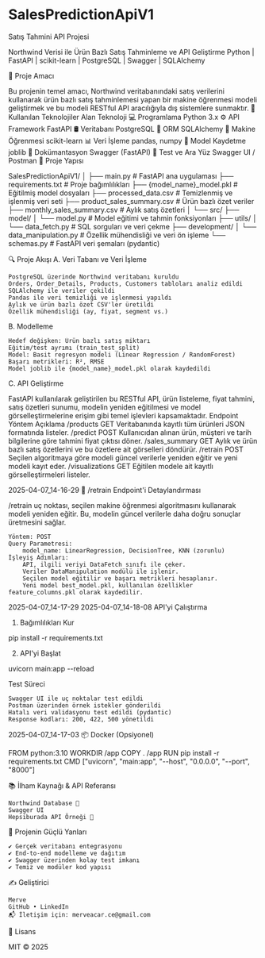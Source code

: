 # SalesPredictionApiV1

 Satış Tahmini API Projesi

Northwind Verisi ile Ürün Bazlı Satış Tahminleme ve API Geliştirme
Python | FastAPI | scikit-learn | PostgreSQL | Swagger | SQLAlchemy

🎯 Proje Amacı

Bu projenin temel amacı, Northwind veritabanındaki satış verilerini kullanarak ürün bazlı satış tahminlemesi yapan bir makine öğrenmesi modeli geliştirmek ve bu modeli RESTful API aracılığıyla dış sistemlere sunmaktır.
🧰 Kullanılan Teknolojiler
Alan 	Teknoloji
💻 Programlama 	Python 3.x
⚙️ API Framework 	FastAPI
🛢️ Veritabanı 	PostgreSQL
🔗 ORM 	SQLAlchemy
🧠 Makine Öğrenmesi 	scikit-learn
📊 Veri İşleme 	pandas, numpy
💾 Model Kaydetme 	joblib
📘 Dokümantasyon 	Swagger (FastAPI)
🧪 Test ve Ara Yüz 	Swagger UI / Postman
📁 Proje Yapısı

SalesPredictionApiV1/
│
├── main.py                        # FastAPI ana uygulaması
├── requirements.txt               # Proje bağımlılıkları
├── {model_name}_model.pkl         # Eğitilmiş model dosyaları
├── processed_data.csv             # Temizlenmiş ve işlenmiş veri seti
├── product_sales_summary.csv      # Ürün bazlı özet veriler
├── monthly_sales_summary.csv      # Aylık satış özetleri
│
└── src/
    ├── model/
    │   └── model.py               # Model eğitimi ve tahmin fonksiyonları
    ├── utils/
    │   └── data_fetch.py          # SQL sorguları ve veri çekme
    ├── development/
    │   └── data_manipulation.py  # Özellik mühendisliği ve veri ön işleme
    └── schemas.py                # FastAPI veri şemaları (pydantic)

🔍 Proje Akışı
A. Veri Tabanı ve Veri İşleme

    PostgreSQL üzerinde Northwind veritabanı kuruldu
    Orders, Order_Details, Products, Customers tabloları analiz edildi
    SQLAlchemy ile veriler çekildi
    Pandas ile veri temizliği ve işlenmesi yapıldı
    Aylık ve ürün bazlı özet CSV'ler üretildi
    Özellik mühendisliği (ay, fiyat, segment vs.)

B. Modelleme

    Hedef değişken: Ürün bazlı satış miktarı
    Eğitim/test ayrımı (train_test_split)
    Model: Basit regresyon modeli (Linear Regression / RandomForest)
    Başarı metrikleri: R², RMSE
    Model joblib ile {model_name}_model.pkl olarak kaydedildi

C. API Geliştirme

FastAPI kullanılarak geliştirilen bu RESTful API, ürün listeleme, fiyat tahmini, satış özetleri sunumu, modelin yeniden eğitilmesi ve model görselleştirmelerine erişim gibi temel işlevleri kapsamaktadır.
Endpoint 	Yöntem 	Açıklama
/products 	GET 	Veritabanında kayıtlı tüm ürünleri JSON formatında listeler.
/predict 	POST 	Kullanıcıdan alınan ürün, müşteri ve tarih bilgilerine göre tahmini fiyat çıktısı döner.
/sales_summary 	GET 	Aylık ve ürün bazlı satış özetlerini ve bu özetlere ait görselleri döndürür.
/retrain 	POST 	Seçilen algoritmaya göre modeli güncel verilerle yeniden eğitir ve yeni modeli kayıt eder.
/visualizations 	GET 	Eğitilen modele ait kayıtlı görselleştirmeleri listeler.

2025-04-07_14-16-29
🔹 /retrain Endpoint'i Detaylandırması

/retrain uç noktası, seçilen makine öğrenmesi algoritmasını kullanarak modeli yeniden eğitir. Bu, modelin güncel verilerle daha doğru sonuçlar üretmesini sağlar.

    Yöntem: POST
    Query Parametresi:
        model_name: LinearRegression, DecisionTree, KNN (zorunlu)
    İşleyiş Adımları:
        API, ilgili veriyi DataFetch sınıfı ile çeker.
        Veriler DataManipulation modülü ile işlenir.
        Seçilen model eğitilir ve başarı metrikleri hesaplanır.
        Yeni model best_model.pkl, kullanılan özellikler feature_columns.pkl olarak kaydedilir.

2025-04-07_14-17-29 2025-04-07_14-18-08
API'yi Çalıştırma
1. Bağımlılıkları Kur

pip install -r requirements.txt

2. API'yi Başlat

uvicorn main:app --reload

Test Süreci

    Swagger UI ile uç noktalar test edildi
    Postman üzerinden örnek istekler gönderildi
    Hatalı veri validasyonu test edildi (pydantic)
    Response kodları: 200, 422, 500 yönetildi

2025-04-07_14-17-03
📦 Docker (Opsiyonel)

FROM python:3.10
WORKDIR /app
COPY . /app
RUN pip install -r requirements.txt
CMD ["uvicorn", "main:app", "--host", "0.0.0.0", "--port", "8000"]

📚 İlham Kaynağı & API Referansı

    Northwind Database 📎
    Swagger UI
    Hepsiburada API Örneği 📎

📌 Projenin Güçlü Yanları

    ✔️ Gerçek veritabanı entegrasyonu
    ✔️ End-to-end modelleme ve dağıtım
    ✔️ Swagger üzerinden kolay test imkanı
    ✔️ Temiz ve modüler kod yapısı

✍️ Geliştirici

    Merve
    GitHub • LinkedIn
    📬 İletişim için: merveacar.ce@gmail.com

📝 Lisans

MIT © 2025
